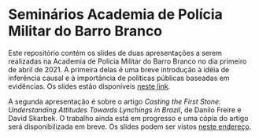 # Seminários Academia de Polícia Militar do Barro Branco

Este repositório contém os slides de duas apresentações a serem realizadas na
Academia de Polícia Militar do Barro Branco no dia primeiro de abril de 2021. A
primeira delas é uma breve introdução à idéia de inferência causal e à
importância de políticas públicas baseadas em evidências. Os slides estão
disponíveis [neste
link](http://danilofreire.github.io/apmbb-2021/causalidade/causalidade.html).

A segunda apresentação é sobre o artigo _Casting the First Stone: Understanding
Attitudes Towards Lynchings in Brazil_, de Danilo Freire e David Skarbek. O
trabalho ainda está em progresso e uma cópia do artigo será disponibilizada em
breve. Os slides podem ser vistos [neste
endereço](http://danilofreire.github.io/apmbb-2021/linchamentos/linchamentos.html).
